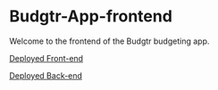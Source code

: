 # Budgtr-App-frontend

Welcome to the frontend of the Budgtr budgeting app.

[Deployed Front-end](https://earnest-meerkat-ae5521.netlify.app)

[Deployed Back-end](https://budgtr-backend-4d5o.onrender.com)